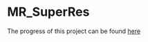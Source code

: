 # MR_SuperRes
The progress of this project can be found [here](https://github.com/v3nkyc0d3z/MR_SuperRes/wiki)
